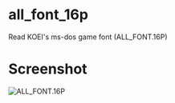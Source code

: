 # all_font_16p
Read KOEI's ms-dos game font (ALL_FONT.16P)

# Screenshot
![ALL_FONT.16P](ALL_FONT.16P)
